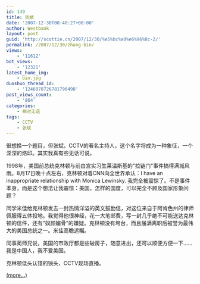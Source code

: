 ```yaml
---
id: 149
title: 张斌
date: '2007-12-30T00:40:27+00:00'
author: Westbank
layout: post
guid: 'http://scottie.cn/2007/12/30/%e5%bc%a0%e6%96%8c-2/'
permalink: /2007/12/30/zhang-bin/
views:
    - '11612'
bot_views:
    - '12321'
latest_home_img:
    - bin.jpg
duoshuo_thread_id:
    - '1246078726781796498'
post_views_count:
    - '864'
categories:
    - 相对无语
tags:
    - CCTV
    - 张斌
---
```


很想换一个题目，但张斌，CCTV的著名主持人，这个名字将成为一种象征，一个深深的烙印。其实我真有些无话可说。

1998年，美国前总统克林顿与前白宫实习生莱温斯基的"拉链门"事件搞得满城风雨。8月17日晚十点左右，克林顿对着CNN向全世界承认：I have an inappropriate relationship with Monica Lewinsky. 我完全被震惊了。不是事件本身，而是这个想法让我震惊：美国，怎样的国度，可以完全不顾及国家形象问题？

同学米佳给克林顿发去一封热情洋溢的英文鼓励信，对这位来自于阿肯色州的律师佩服得五体投地。我觉得他很神经，花一大笔邮费，写一封几乎绝不可能送达克林顿的信件，还有"奴颜媚骨"的嫌疑。克林顿没有垮台，而且届满离职后被誉为最伟大的美国总统之一。米佳高瞻远瞩。

同事蔺师兄说，美国的市政厅都是些破房子，随意进出，还可以顺便方便一下...... 我是中国人，我不爱美国。

克林顿低头认错的镜头，CCTV现场直播。

 [<span aria-label="Continue reading 张斌">(more…)</span>](http://farbank.net/2007/12/30/zhang-bin/#more-149)